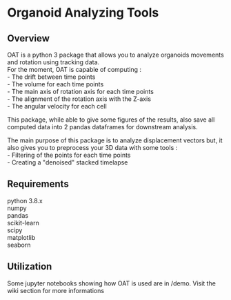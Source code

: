 # Organoid Analyzing Tools

## Overview
OAT is a python 3 package that allows you to analyze organoids movements and rotation using tracking data.  
For the moment, OAT is capable of computing :  
	- The drift between time points  
	- The volume for each time points  
	- The main axis of rotation axis for each time points  
	- The alignment of the rotation axis with the Z-axis  
	- The angular velocity for each cell  
	
This package, while able to give some figures of the results, also save all computed data into 2 pandas dataframes for downstream analysis.

The main purpose of this package is to analyze displacement vectors but,
it also gives you to preprocess your 3D data with some tools :  
	- Filtering of the points for each time points  
	- Creating a "denoised" stacked timelapse  
	
## Requirements

python 3.8.x  
numpy  
pandas  
scikit-learn  
scipy  
matplotlib  
seaborn  

## Utilization

Some jupyter notebooks showing how OAT is used are in /demo.
Visit the wiki section for more informations
